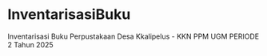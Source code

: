 # InventarisasiBuku
Inventarisasi Buku Perpustakaan Desa Kkalipelus - KKN PPM UGM PERIODE 2 Tahun 2025
